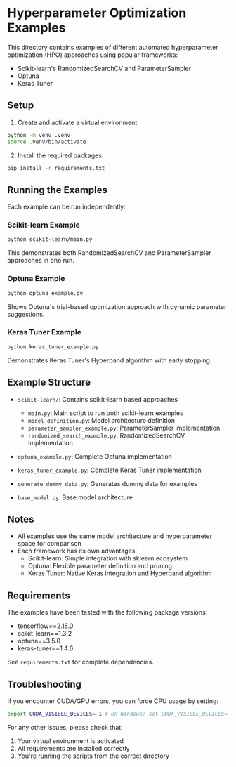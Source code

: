 # Hyperparameter Optimization Examples

This directory contains examples of different automated hyperparameter optimization (HPO) approaches using popular frameworks:

- Scikit-learn's RandomizedSearchCV and ParameterSampler
- Optuna
- Keras Tuner

## Setup

1. Create and activate a virtual environment:

```bash
python -m venv .venv
source .venv/bin/activate
```

2. Install the required packages:

```bash
pip install -r requirements.txt
```

## Running the Examples

Each example can be run independently:

### Scikit-learn Example

```bash
python scikit-learn/main.py
```
This demonstrates both RandomizedSearchCV and ParameterSampler approaches in one run.

### Optuna Example

```bash
python optuna_example.py
```
Shows Optuna's trial-based optimization approach with dynamic parameter suggestions.

### Keras Tuner Example

```bash
python keras_tuner_example.py
```
Demonstrates Keras Tuner's Hyperband algorithm with early stopping.

## Example Structure

- `scikit-learn/`: Contains scikit-learn based approaches
  - `main.py`: Main script to run both scikit-learn examples
  - `model_definition.py`: Model architecture definition
  - `parameter_sampler_example.py`: ParameterSampler implementation
  - `randomized_search_example.py`: RandomizedSearchCV implementation

- `optuna_example.py`: Complete Optuna implementation
- `keras_tuner_example.py`: Complete Keras Tuner implementation
- `generate_dummy_data.py`: Generates dummy data for examples
- `base_model.py`: Base model architecture

## Notes

- All examples use the same model architecture and hyperparameter space for comparison
- Each framework has its own advantages:
  - Scikit-learn: Simple integration with sklearn ecosystem
  - Optuna: Flexible parameter definition and pruning
  - Keras Tuner: Native Keras integration and Hyperband algorithm

## Requirements

The examples have been tested with the following package versions:
- tensorflow==2.15.0
- scikit-learn==1.3.2
- optuna==3.5.0
- keras-tuner==1.4.6

See `requirements.txt` for complete dependencies.

## Troubleshooting

If you encounter CUDA/GPU errors, you can force CPU usage by setting:

```bash
export CUDA_VISIBLE_DEVICES=-1 # On Windows: set CUDA_VISIBLE_DEVICES=-1
```


For any other issues, please check that:
1. Your virtual environment is activated
2. All requirements are installed correctly
3. You're running the scripts from the correct directory
